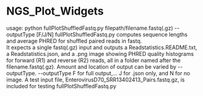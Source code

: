 # NGS_Plot_Widgets
usage: python fullPlotShuffledFastq.py filepath/filename.fastq(.gz) --outputType [F/J/N]
fullPlotShuffledFastq.py computes sequence lengths and average PHRED for shuffled paired reads in fastq.  
It expects a single fastq(.gz) input and outputs a Readstatistics.README.txt, a Readstatistics.json, and 
a .png image showing PHRED quality histograms for forward (R1) and reverse (R2) reads, all in a folder
named after the filename.fastq(.gz).  Amount and location of output can be varied by --outputType.
--outputType F for full output,... J for .json only, and N for no image.
A test input file, EnterovirusD70_SRR13402413_Pairs.fastq.gz, is included for testing fullPlotShuffledFastq.py

